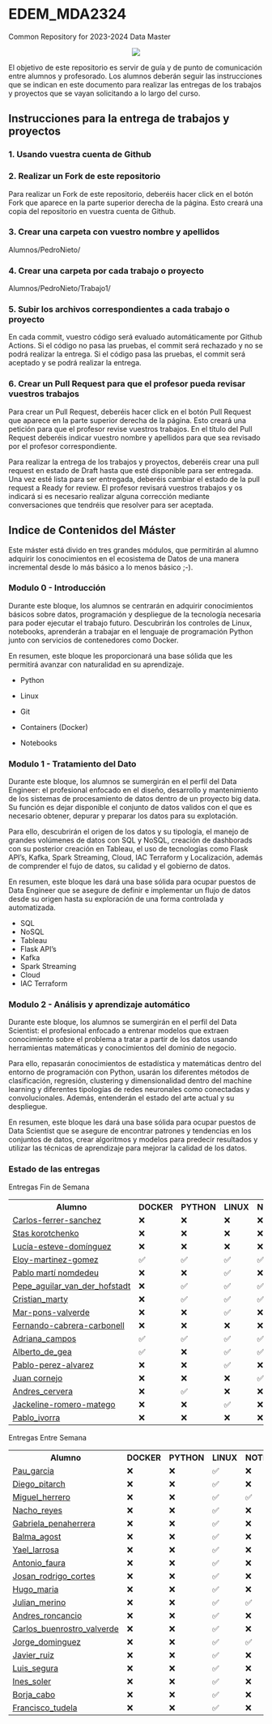 # EDEM_MDA2324
Common Repository for 2023-2024 Data Master

<div align=center><img src="https://edem.eu/wp-content/uploads/2019/11/peces_edem.png" /></div>

El objetivo de este repositorio es servir de guía y de punto de comunicación entre alumnos y profesorado. Los alumnos deberán seguir las instrucciones que se indican en este documento para realizar las entregas de los trabajos y proyectos que se vayan solicitando a lo largo del curso.

## Instrucciones para la entrega de trabajos y proyectos

### 1. Usando vuestra cuenta de Github
### 2. Realizar un Fork de este repositorio

Para realizar un Fork de este repositorio, deberéis hacer click en el botón Fork que aparece en la parte superior derecha de la página. Esto creará una copia del repositorio en vuestra cuenta de Github.

### 3. Crear una carpeta con vuestro nombre y apellidos

Alumnos/PedroNieto/

### 4. Crear una carpeta por cada trabajo o proyecto

Alumnos/PedroNieto/Trabajo1/

### 5. Subir los archivos correspondientes a cada trabajo o proyecto

En cada commit, vuestro código será evaluado automáticamente por Github Actions. Si el código no pasa las pruebas, el commit será rechazado y no se podrá realizar la entrega. Si el código pasa las pruebas, el commit será aceptado y se podrá realizar la entrega.


### 6. Crear un Pull Request para que el profesor pueda revisar vuestros trabajos

Para crear un Pull Request, deberéis hacer click en el botón Pull Request que aparece en la parte superior derecha de la página. Esto creará una petición para que el profesor revise vuestros trabajos. En el título del Pull Request deberéis indicar vuestro nombre y apellidos para que sea revisado por el profesor correspondiente.

Para realizar la entrega de los trabajos y proyectos, deberéis crear una pull request en estado de Draft hasta que esté disponible para ser entregada. Una vez esté lista para ser entregada, deberéis cambiar el estado de la pull request a Ready for review. El profesor revisará vuestros trabajos y os indicará si es necesario realizar alguna corrección mediante conversaciones que tendréis que resolver para ser aceptada.

## Indice de Contenidos del Máster

Este máster está divido en tres grandes módulos, que permitirán al alumno adquirir los conocimientos en el ecosistema de Datos de una manera incremental desde lo más básico a lo menos básico ;-).

### Modulo 0 - Introducción 
Durante este bloque, los alumnos se centrarán en adquirir conocimientos básicos sobre datos, programación y despliegue de la tecnología necesaria para poder ejecutar el trabajo futuro. Descubrirán los controles de Linux, notebooks, aprenderán a trabajar en el lenguaje de programación Python junto con servicios de contenedores como Docker.

En resumen, este bloque les proporcionará una base sólida que les permitirá avanzar con naturalidad en su aprendizaje.

- Python

- Linux

- Git

- Containers (Docker)

- Notebooks

### Modulo 1 - Tratamiento del Dato
Durante este bloque, los alumnos se sumergirán en el perfil del Data Engineer: el profesional enfocado en el diseño, desarrollo y mantenimiento de los sistemas de procesamiento de datos dentro de un proyecto big data. Su función es dejar disponible el conjunto de datos validos con el que es necesario obtener, depurar y preparar los datos para su explotación.

Para ello, descubrirán el origen de los datos y su tipología, el manejo de grandes volúmenes de datos con SQL y NoSQL, creación de dashborads con su posterior creación en Tableau, el uso de tecnologías como Flask API’s, Kafka, Spark Streaming, Cloud, IAC Terraform y Localización, además de comprender el fujo de datos, su calidad y el gobierno de datos.

En resumen, este bloque les dará una base sólida para ocupar puestos de Data Engineer que se asegure de definir e implementar un flujo de datos desde su origen hasta su exploración de una forma controlada y automatizada.

- SQL
- NoSQL
- Tableau
- Flask API’s
- Kafka
- Spark Streaming
- Cloud
- IAC Terraform


### Modulo 2 - Análisis y aprendizaje automático

Durante este bloque, los alumnos se sumergirán en el perfil del Data Scientist: el profesional enfocado a entrenar modelos que extraen conocimiento sobre el problema a tratar a partir de los datos usando herramientas matemáticas y conocimientos del dominio de negocio.

Para ello, repasarán conocimientos de estadística y matemáticas dentro del entorno de programación con Python, usarán los diferentes métodos de clasificación, regresión, clustering y dimensionalidad dentro del machine learning y diferentes tipologías de redes neuronales como conectadas y convolucionales. Además, entenderán el estado del arte actual y su despliegue.

En resumen, este bloque les dará una base sólida para ocupar puestos de Data Scientist que se asegure de encontrar patrones y tendencias en los conjuntos de datos, crear algoritmos y modelos para predecir resultados y utilizar las técnicas de aprendizaje para mejorar la calidad de los datos.

### Estado de las entregas
Entregas Fin de Semana
<table><tr><th>Alumno</th><th>DOCKER</th><th>PYTHON</th><th>LINUX</th><th>NOTEBOOKS</th><th>AHORCADO</th></tr><tr><td><a href='https://github.com/a10pepo/EDEM_MDA2324/tree/main/Alumnos/FS/CARLOS-FERRER-SANCHEZ'>Carlos-ferrer-sanchez</a></td><td>❌</td><td>❌</td><td>❌</td><td>❌</td><td>✅</td></tr><tr><td><a href='https://github.com/a10pepo/EDEM_MDA2324/tree/main/Alumnos/FS/Stas Korotchenko'>Stas korotchenko</a></td><td>❌</td><td>❌</td><td>❌</td><td>❌</td><td>✅</td></tr><tr><td><a href='https://github.com/a10pepo/EDEM_MDA2324/tree/main/Alumnos/FS/Lucía-Esteve-Domínguez'>Lucía-esteve-domínguez</a></td><td>❌</td><td>❌</td><td>❌</td><td>❌</td><td>✅</td></tr><tr><td><a href='https://github.com/a10pepo/EDEM_MDA2324/tree/main/Alumnos/FS/ELOY-MARTINEZ-GOMEZ'>Eloy-martinez-gomez</a></td><td>✅</td><td>✅</td><td>✅</td><td>✅</td><td>✅</td></tr><tr><td><a href='https://github.com/a10pepo/EDEM_MDA2324/tree/main/Alumnos/FS/Pablo Martí Nomdedeu'>Pablo martí nomdedeu</a></td><td>❌</td><td>❌</td><td>✅</td><td>❌</td><td>✅</td></tr><tr><td><a href='https://github.com/a10pepo/EDEM_MDA2324/tree/main/Alumnos/FS/Pepe_Aguilar_van_der_Hofstadt'>Pepe_aguilar_van_der_hofstadt</a></td><td>❌</td><td>✅</td><td>✅</td><td>✅</td><td>✅</td></tr><tr><td><a href='https://github.com/a10pepo/EDEM_MDA2324/tree/main/Alumnos/FS/CRISTIAN_MARTY'>Cristian_marty</a></td><td>❌</td><td>✅</td><td>✅</td><td>✅</td><td>✅</td></tr><tr><td><a href='https://github.com/a10pepo/EDEM_MDA2324/tree/main/Alumnos/FS/MAR-PONS-VALVERDE'>Mar-pons-valverde</a></td><td>❌</td><td>❌</td><td>✅</td><td>❌</td><td>✅</td></tr><tr><td><a href='https://github.com/a10pepo/EDEM_MDA2324/tree/main/Alumnos/FS/FERNANDO-CABRERA-CARBONELL'>Fernando-cabrera-carbonell</a></td><td>❌</td><td>❌</td><td>❌</td><td>❌</td><td>❌</td></tr><tr><td><a href='https://github.com/a10pepo/EDEM_MDA2324/tree/main/Alumnos/FS/Adriana_Campos'>Adriana_campos</a></td><td>✅</td><td>✅</td><td>✅</td><td>✅</td><td>✅</td></tr><tr><td><a href='https://github.com/a10pepo/EDEM_MDA2324/tree/main/Alumnos/FS/ALBERTO_DE_GEA'>Alberto_de_gea</a></td><td>✅</td><td>❌</td><td>✅</td><td>✅</td><td>✅</td></tr><tr><td><a href='https://github.com/a10pepo/EDEM_MDA2324/tree/main/Alumnos/FS/PABLO-PEREZ-ALVAREZ'>Pablo-perez-alvarez</a></td><td>❌</td><td>❌</td><td>✅</td><td>❌</td><td>✅</td></tr><tr><td><a href='https://github.com/a10pepo/EDEM_MDA2324/tree/main/Alumnos/FS/JUAN CORNEJO'>Juan cornejo</a></td><td>❌</td><td>❌</td><td>❌</td><td>✅</td><td>✅</td></tr><tr><td><a href='https://github.com/a10pepo/EDEM_MDA2324/tree/main/Alumnos/FS/ANDRES_CERVERA'>Andres_cervera</a></td><td>❌</td><td>✅</td><td>❌</td><td>❌</td><td>❌</td></tr><tr><td><a href='https://github.com/a10pepo/EDEM_MDA2324/tree/main/Alumnos/FS/JACKELINE-ROMERO-MATEGO'>Jackeline-romero-matego</a></td><td>❌</td><td>❌</td><td>✅</td><td>❌</td><td>✅</td></tr><tr><td><a href='https://github.com/a10pepo/EDEM_MDA2324/tree/main/Alumnos/FS/Pablo_Ivorra'>Pablo_ivorra</a></td><td>❌</td><td>❌</td><td>❌</td><td>❌</td><td>❌</td></tr></table>

Entregas Entre Semana
<table><tr><th>Alumno</th><th>DOCKER</th><th>PYTHON</th><th>LINUX</th><th>NOTEBOOKS</th><th>AHORCADO</th></tr><tr><td><a href='https://github.com/a10pepo/EDEM_MDA2324/tree/main/Alumnos/ES/Pau_Garcia'>Pau_garcia</a></td><td>❌</td><td>❌</td><td>✅</td><td>❌</td><td>❌</td></tr><tr><td><a href='https://github.com/a10pepo/EDEM_MDA2324/tree/main/Alumnos/ES/Diego_Pitarch'>Diego_pitarch</a></td><td>❌</td><td>❌</td><td>✅</td><td>❌</td><td>❌</td></tr><tr><td><a href='https://github.com/a10pepo/EDEM_MDA2324/tree/main/Alumnos/ES/Miguel_Herrero'>Miguel_herrero</a></td><td>❌</td><td>❌</td><td>✅</td><td>✅</td><td>❌</td></tr><tr><td><a href='https://github.com/a10pepo/EDEM_MDA2324/tree/main/Alumnos/ES/NACHO_REYES'>Nacho_reyes</a></td><td>❌</td><td>❌</td><td>✅</td><td>❌</td><td>❌</td></tr><tr><td><a href='https://github.com/a10pepo/EDEM_MDA2324/tree/main/Alumnos/ES/Gabriela_Penaherrera'>Gabriela_penaherrera</a></td><td>❌</td><td>❌</td><td>✅</td><td>❌</td><td>❌</td></tr><tr><td><a href='https://github.com/a10pepo/EDEM_MDA2324/tree/main/Alumnos/ES/BALMA_AGOST'>Balma_agost</a></td><td>❌</td><td>❌</td><td>✅</td><td>❌</td><td>❌</td></tr><tr><td><a href='https://github.com/a10pepo/EDEM_MDA2324/tree/main/Alumnos/ES/Yael_Larrosa'>Yael_larrosa</a></td><td>❌</td><td>❌</td><td>✅</td><td>❌</td><td>❌</td></tr><tr><td><a href='https://github.com/a10pepo/EDEM_MDA2324/tree/main/Alumnos/ES/ANTONIO_FAURA'>Antonio_faura</a></td><td>❌</td><td>❌</td><td>✅</td><td>❌</td><td>❌</td></tr><tr><td><a href='https://github.com/a10pepo/EDEM_MDA2324/tree/main/Alumnos/ES/Josan_Rodrigo_Cortes'>Josan_rodrigo_cortes</a></td><td>❌</td><td>❌</td><td>✅</td><td>❌</td><td>❌</td></tr><tr><td><a href='https://github.com/a10pepo/EDEM_MDA2324/tree/main/Alumnos/ES/HUGO_MARIA'>Hugo_maria</a></td><td>❌</td><td>❌</td><td>✅</td><td>❌</td><td>❌</td></tr><tr><td><a href='https://github.com/a10pepo/EDEM_MDA2324/tree/main/Alumnos/ES/JULIAN_MERINO'>Julian_merino</a></td><td>❌</td><td>❌</td><td>✅</td><td>✅</td><td>❌</td></tr><tr><td><a href='https://github.com/a10pepo/EDEM_MDA2324/tree/main/Alumnos/ES/ANDRES_RONCANCIO'>Andres_roncancio</a></td><td>❌</td><td>❌</td><td>✅</td><td>❌</td><td>❌</td></tr><tr><td><a href='https://github.com/a10pepo/EDEM_MDA2324/tree/main/Alumnos/ES/CARLOS_BUENROSTRO_VALVERDE'>Carlos_buenrostro_valverde</a></td><td>❌</td><td>❌</td><td>✅</td><td>❌</td><td>❌</td></tr><tr><td><a href='https://github.com/a10pepo/EDEM_MDA2324/tree/main/Alumnos/ES/Jorge_Dominguez'>Jorge_dominguez</a></td><td>❌</td><td>❌</td><td>✅</td><td>✅</td><td>❌</td></tr><tr><td><a href='https://github.com/a10pepo/EDEM_MDA2324/tree/main/Alumnos/ES/Javier_Ruiz'>Javier_ruiz</a></td><td>❌</td><td>❌</td><td>✅</td><td>❌</td><td>❌</td></tr><tr><td><a href='https://github.com/a10pepo/EDEM_MDA2324/tree/main/Alumnos/ES/Luis_Segura'>Luis_segura</a></td><td>❌</td><td>❌</td><td>✅</td><td>❌</td><td>❌</td></tr><tr><td><a href='https://github.com/a10pepo/EDEM_MDA2324/tree/main/Alumnos/ES/INES_SOLER'>Ines_soler</a></td><td>❌</td><td>❌</td><td>✅</td><td>❌</td><td>❌</td></tr><tr><td><a href='https://github.com/a10pepo/EDEM_MDA2324/tree/main/Alumnos/ES/BORJA_CABO'>Borja_cabo</a></td><td>❌</td><td>❌</td><td>✅</td><td>❌</td><td>❌</td></tr><tr><td><a href='https://github.com/a10pepo/EDEM_MDA2324/tree/main/Alumnos/ES/Francisco_Tudela'>Francisco_tudela</a></td><td>❌</td><td>❌</td><td>✅</td><td>❌</td><td>❌</td></tr></table>
